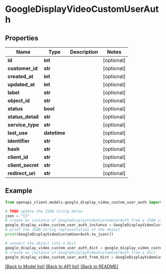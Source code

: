 # GoogleDisplayVideoCustomUserAuth


## Properties

Name | Type | Description | Notes
------------ | ------------- | ------------- | -------------
**id** | **int** |  | [optional] 
**customer_id** | **str** |  | [optional] 
**created_at** | **int** |  | [optional] 
**updated_at** | **int** |  | [optional] 
**label** | **str** |  | [optional] 
**object_id** | **str** |  | [optional] 
**status** | **bool** |  | [optional] 
**status_detail** | **str** |  | [optional] 
**service_type** | **str** |  | [optional] 
**last_use** | **datetime** |  | [optional] 
**identifier** | **str** |  | [optional] 
**hash** | **str** |  | [optional] 
**client_id** | **str** |  | [optional] 
**client_secret** | **str** |  | [optional] 
**redirect_uri** | **str** |  | [optional] 

## Example

```python
from openapi_client.models.google_display_video_custom_user_auth import GoogleDisplayVideoCustomUserAuth

# TODO update the JSON string below
json = "{}"
# create an instance of GoogleDisplayVideoCustomUserAuth from a JSON string
google_display_video_custom_user_auth_instance = GoogleDisplayVideoCustomUserAuth.from_json(json)
# print the JSON string representation of the object
print(GoogleDisplayVideoCustomUserAuth.to_json())

# convert the object into a dict
google_display_video_custom_user_auth_dict = google_display_video_custom_user_auth_instance.to_dict()
# create an instance of GoogleDisplayVideoCustomUserAuth from a dict
google_display_video_custom_user_auth_from_dict = GoogleDisplayVideoCustomUserAuth.from_dict(google_display_video_custom_user_auth_dict)
```
[[Back to Model list]](../README.md#documentation-for-models) [[Back to API list]](../README.md#documentation-for-api-endpoints) [[Back to README]](../README.md)


